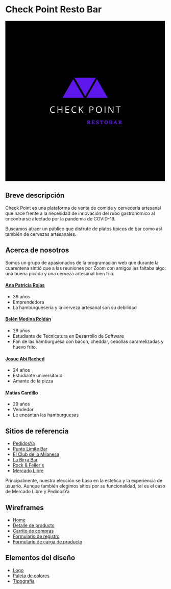 # Check Point Resto Bar

![logo-checkpoint](/design/logo.png)

## Breve descripción
Check Point es una plataforma de venta de comida y cervecería artesanal que nace frente a la necesidad de innovación del rubo gastronomico al encontrarse afectado por la pandemia de COVID-19.

Buscamos atraer un público que disfrute de platos típicos de bar como así también de cervezas artesanales.


## Acerca de nosotros
Somos un grupo de apasionados de la programación web que durante la cuarentena sintió que a las reuniones por Zoom con amigos les faltaba algo: una buena picada y una cerveza artesanal bien fría.

#### [Ana Patricia Rojas](https://github.com/AnytaPato)
- 39 años
- Emprendedora
- La hamburguesería y la cerveza artesanal son su debilidad

#### [Belén Medina Roldán](https://github.com/belenmr)
- 29 años
- Estudiante de Tecnicatura en Desarrollo de Software
- Fan de las hamburguesa con bacon, cheddar, cebollas caramelizadas y huevo frito.

#### [Josue Abi Rached](https://github.com/JSabirached)
- 24 años
- Estudiante universitario 
- Amante de la pizza

#### [Matías Cardillo](https://github.com/matss91)
- 29 años
- Vendedor
- Le encantan las hamburguesas


## Sitios de referencia
- [PedidosYa](https://www.pedidosya.com.ar)
- [Punto Limite Bar](https://www.puntolimitebar.com)
- [El Club de la Milanesa](https://www.elclubdelamilanesa.com)
- [La Birra Bar](https://www.labirrabar.com)
- [Rock & Feller's](https://www.rockandfellers.com.ar)
- [Mercado Libre](https://www.mercadolibre.com.ar)

Principalmente, nuestra elección se baso en la estetica y la experiencia de usuario. Aunque también elegimos sitios por su funcionalidad, tal es el caso de Mercado Libre y PedidosYa


## Wireframes
- [Home](https://github.com/JSabirached/Grupo_1_CheckPoint/blob/master/wireframes/wireframe-home/wireframe-home.png)
- [Detalle de producto](https://github.com/JSabirached/Grupo_1_CheckPoint/blob/master/wireframes/wireframe-detalles/resto-destopk.png)
- [Carrito de compras](https://github.com/JSabirached/Grupo_1_CheckPoint/blob/master/wireframes/carrito-de-compras-desktop-tablet.png)
- [Formulario de registro](https://github.com/JSabirached/Grupo_1_CheckPoint/blob/master/wireframes/wireframe-registro/desktop.png)
- [Formulario de carga de producto](https://github.com/JSabirached/Grupo_1_CheckPoint/blob/master/wireframes/wireframe-admin/agregarplatoescritorio.png)

## Elementos del diseño
- [Logo](https://github.com/JSabirached/Grupo_1_CheckPoint/blob/master/design/logo.png)
- [Paleta de colores]()
- [Tipografía]()